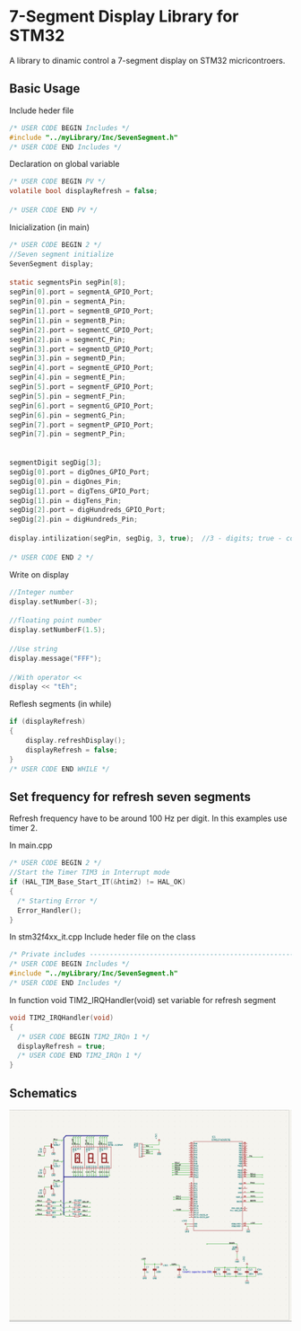 # 7-Segment Display Library for STM32

A library to dinamic control a 7-segment display on STM32 micricontroers.

## Basic Usage


Include heder file
```c
/* USER CODE BEGIN Includes */
#include "../myLibrary/Inc/SevenSegment.h"
/* USER CODE END Includes */
```

Declaration on global variable
```c
/* USER CODE BEGIN PV */
volatile bool displayRefresh = false;

/* USER CODE END PV */
```


Inicialization (in main)
```c
/* USER CODE BEGIN 2 */
//Seven segment initialize
SevenSegment display;

static segmentsPin segPin[8];
segPin[0].port = segmentA_GPIO_Port;
segPin[0].pin = segmentA_Pin;
segPin[1].port = segmentB_GPIO_Port;
segPin[1].pin = segmentB_Pin;
segPin[2].port = segmentC_GPIO_Port;
segPin[2].pin = segmentC_Pin;
segPin[3].port = segmentD_GPIO_Port;
segPin[3].pin = segmentD_Pin;
segPin[4].port = segmentE_GPIO_Port;
segPin[4].pin = segmentE_Pin;
segPin[5].port = segmentF_GPIO_Port;
segPin[5].pin = segmentF_Pin;
segPin[6].port = segmentG_GPIO_Port;
segPin[6].pin = segmentG_Pin;
segPin[7].port = segmentP_GPIO_Port;
segPin[7].pin = segmentP_Pin;


segmentDigit segDig[3];
segDig[0].port = digOnes_GPIO_Port;
segDig[0].pin = digOnes_Pin;
segDig[1].port = digTens_GPIO_Port;
segDig[1].pin = digTens_Pin;
segDig[2].port = digHundreds_GPIO_Port;
segDig[2].pin = digHundreds_Pin;

display.intilization(segPin, segDig, 3, true);  //3 - digits; true - common cathode

/* USER CODE END 2 */
```

Write on display
```c
//Integer number
display.setNumber(-3);

//floating point number
display.setNumberF(1.5);

//Use string
display.message("FFF");

//With operator <<
display << "tEh";
```

Reflesh segments (in while)
```c
if (displayRefresh)
{
    display.refreshDisplay();
    displayRefresh = false;
}
/* USER CODE END WHILE */
```

## Set frequency for refresh seven segments
Refresh frequency have to be around 100 Hz per digit. In this examples use timer 2.

In main.cpp
```c
/* USER CODE BEGIN 2 */
//Start the Timer TIM3 in Interrupt mode
if (HAL_TIM_Base_Start_IT(&htim2) != HAL_OK)
{
  /* Starting Error */
  Error_Handler();
}
```

In stm32f4xx_it.cpp 
Include heder file on the class
```c
/* Private includes ----------------------------------------------------------*/
/* USER CODE BEGIN Includes */
#include "../myLibrary/Inc/SevenSegment.h"
/* USER CODE END Includes */
```
In function void TIM2_IRQHandler(void) set variable for refresh segment
```c
void TIM2_IRQHandler(void)
{
  /* USER CODE BEGIN TIM2_IRQn 1 */
  displayRefresh = true;
  /* USER CODE END TIM2_IRQn 1 */
}
```

## Schematics

![image](example/shematics.png)

